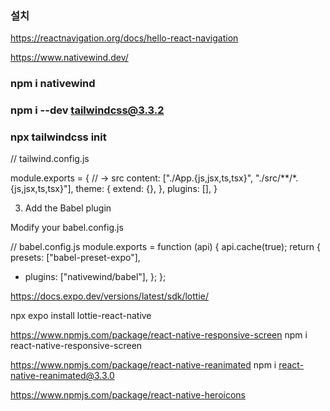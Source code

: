 ###  설치
https://reactnavigation.org/docs/hello-react-navigation

https://www.nativewind.dev/

### npm i nativewind 
### npm i --dev tailwindcss@3.3.2 
### npx tailwindcss init

// tailwind.config.js

module.exports = {
  // <custom directory > -> src
  content: ["./App.{js,jsx,ts,tsx}", "./src/**/*.{js,jsx,ts,tsx}"],
    theme: {
      extend: {},
    },
    plugins: [],
  }


  3. Add the Babel plugin

  Modify your babel.config.js

// babel.config.js
module.exports = function (api) {
  api.cache(true);
  return {
    presets: ["babel-preset-expo"],
+   plugins: ["nativewind/babel"],
  };
};



https://docs.expo.dev/versions/latest/sdk/lottie/
<!-- 로티 애니메이션 -->
npx expo install lottie-react-native


https://www.npmjs.com/package/react-native-responsive-screen
npm i react-native-responsive-screen

https://www.npmjs.com/package/react-native-reanimated
npm i react-native-reanimated@3.3.0


https://www.npmjs.com/package/react-native-heroicons